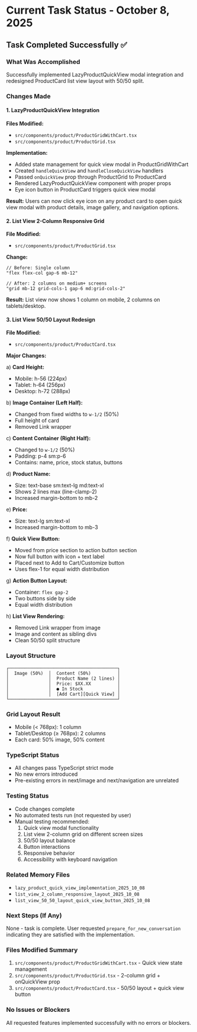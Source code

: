 # Current Task Status - October 8, 2025

## Task Completed Successfully ✅

### What Was Accomplished

Successfully implemented LazyProductQuickView modal integration and redesigned ProductCard list view layout with 50/50 split.

### Changes Made

#### 1. LazyProductQuickView Integration
**Files Modified:**
- `src/components/product/ProductGridWithCart.tsx`
- `src/components/product/ProductGrid.tsx`

**Implementation:**
- Added state management for quick view modal in ProductGridWithCart
- Created `handleQuickView` and `handleCloseQuickView` handlers
- Passed `onQuickView` prop through ProductGrid to ProductCard
- Rendered LazyProductQuickView component with proper props
- Eye icon button in ProductCard triggers quick view modal

**Result:** Users can now click eye icon on any product card to open quick view modal with product details, image gallery, and navigation options.

#### 2. List View 2-Column Responsive Grid
**File Modified:**
- `src/components/product/ProductGrid.tsx`

**Change:**
```tsx
// Before: Single column
"flex flex-col gap-6 mb-12"

// After: 2 columns on medium+ screens
"grid mb-12 grid-cols-1 gap-6 md:grid-cols-2"
```

**Result:** List view now shows 1 column on mobile, 2 columns on tablets/desktop.

#### 3. List View 50/50 Layout Redesign
**File Modified:**
- `src/components/product/ProductCard.tsx`

**Major Changes:**

a) **Card Height:**
   - Mobile: h-56 (224px)
   - Tablet: h-64 (256px)
   - Desktop: h-72 (288px)

b) **Image Container (Left Half):**
   - Changed from fixed widths to `w-1/2` (50%)
   - Full height of card
   - Removed Link wrapper

c) **Content Container (Right Half):**
   - Changed to `w-1/2` (50%)
   - Padding: p-4 sm:p-6
   - Contains: name, price, stock status, buttons

d) **Product Name:**
   - Size: text-base sm:text-lg md:text-xl
   - Shows 2 lines max (line-clamp-2)
   - Increased margin-bottom to mb-2

e) **Price:**
   - Size: text-lg sm:text-xl
   - Increased margin-bottom to mb-3

f) **Quick View Button:**
   - Moved from price section to action button section
   - Now full button with icon + text label
   - Placed next to Add to Cart/Customize button
   - Uses flex-1 for equal width distribution

g) **Action Button Layout:**
   - Container: `flex gap-2`
   - Two buttons side by side
   - Equal width distribution

h) **List View Rendering:**
   - Removed Link wrapper from image
   - Image and content as sibling divs
   - Clean 50/50 split structure

### Layout Structure

```
┌─────────────────────────────────────────┐
│  Image (50%)  │  Content (50%)          │
│               │  Product Name (2 lines) │
│               │  Price: $XX.XX          │
│               │  ● In Stock             │
│               │  [Add Cart][Quick View] │
└─────────────────────────────────────────┘
```

### Grid Layout Result
- Mobile (< 768px): 1 column
- Tablet/Desktop (≥ 768px): 2 columns
- Each card: 50% image, 50% content

### TypeScript Status
- All changes pass TypeScript strict mode
- No new errors introduced
- Pre-existing errors in next/image and next/navigation are unrelated

### Testing Status
- Code changes complete
- No automated tests run (not requested by user)
- Manual testing recommended:
  1. Quick view modal functionality
  2. List view 2-column grid on different screen sizes
  3. 50/50 layout balance
  4. Button interactions
  5. Responsive behavior
  6. Accessibility with keyboard navigation

### Related Memory Files
- `lazy_product_quick_view_implementation_2025_10_08`
- `list_view_2_column_responsive_layout_2025_10_08`
- `list_view_50_50_layout_quick_view_button_2025_10_08`

### Next Steps (If Any)
None - task is complete. User requested `prepare_for_new_conversation` indicating they are satisfied with the implementation.

### Files Modified Summary
1. `src/components/product/ProductGridWithCart.tsx` - Quick view state management
2. `src/components/product/ProductGrid.tsx` - 2-column grid + onQuickView prop
3. `src/components/product/ProductCard.tsx` - 50/50 layout + quick view button

### No Issues or Blockers
All requested features implemented successfully with no errors or blockers.
